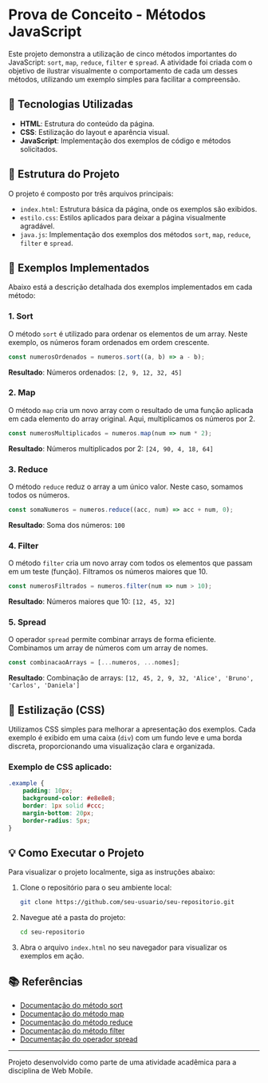 
# Prova de Conceito - Métodos JavaScript

Este projeto demonstra a utilização de cinco métodos importantes do JavaScript: `sort`, `map`, `reduce`, `filter` e `spread`. A atividade foi criada com o objetivo de ilustrar visualmente o comportamento de cada um desses métodos, utilizando um exemplo simples para facilitar a compreensão.

## 🚀 Tecnologias Utilizadas

- **HTML**: Estrutura do conteúdo da página.
- **CSS**: Estilização do layout e aparência visual.
- **JavaScript**: Implementação dos exemplos de código e métodos solicitados.

## 📁 Estrutura do Projeto

O projeto é composto por três arquivos principais:

- `index.html`: Estrutura básica da página, onde os exemplos são exibidos.
- `estilo.css`: Estilos aplicados para deixar a página visualmente agradável.
- `java.js`: Implementação dos exemplos dos métodos `sort`, `map`, `reduce`, `filter` e `spread`.

## 📜 Exemplos Implementados

Abaixo está a descrição detalhada dos exemplos implementados em cada método:

### 1. **Sort**
O método `sort` é utilizado para ordenar os elementos de um array. Neste exemplo, os números foram ordenados em ordem crescente.

```javascript
const numerosOrdenados = numeros.sort((a, b) => a - b);
```

**Resultado**: Números ordenados: `[2, 9, 12, 32, 45]`

### 2. **Map**
O método `map` cria um novo array com o resultado de uma função aplicada em cada elemento do array original. Aqui, multiplicamos os números por 2.

```javascript
const numerosMultiplicados = numeros.map(num => num * 2);
```

**Resultado**: Números multiplicados por 2: `[24, 90, 4, 18, 64]`

### 3. **Reduce**
O método `reduce` reduz o array a um único valor. Neste caso, somamos todos os números.

```javascript
const somaNumeros = numeros.reduce((acc, num) => acc + num, 0);
```

**Resultado**: Soma dos números: `100`

### 4. **Filter**
O método `filter` cria um novo array com todos os elementos que passam em um teste (função). Filtramos os números maiores que 10.

```javascript
const numerosFiltrados = numeros.filter(num => num > 10);
```

**Resultado**: Números maiores que 10: `[12, 45, 32]`

### 5. **Spread**
O operador `spread` permite combinar arrays de forma eficiente. Combinamos um array de números com um array de nomes.

```javascript
const combinacaoArrays = [...numeros, ...nomes];
```

**Resultado**: Combinação de arrays: `[12, 45, 2, 9, 32, 'Alice', 'Bruno', 'Carlos', 'Daniela']`

## 🎨 Estilização (CSS)

Utilizamos CSS simples para melhorar a apresentação dos exemplos. Cada exemplo é exibido em uma caixa (`div`) com um fundo leve e uma borda discreta, proporcionando uma visualização clara e organizada.

### Exemplo de CSS aplicado:

```css
.example {
    padding: 10px;
    background-color: #e8e8e8;
    border: 1px solid #ccc;
    margin-bottom: 20px;
    border-radius: 5px;
}
```

## 💡 Como Executar o Projeto

Para visualizar o projeto localmente, siga as instruções abaixo:

1. Clone o repositório para o seu ambiente local:
   ```bash
   git clone https://github.com/seu-usuario/seu-repositorio.git
   ```

2. Navegue até a pasta do projeto:
   ```bash
   cd seu-repositorio
   ```

3. Abra o arquivo `index.html` no seu navegador para visualizar os exemplos em ação.

## 📚 Referências

- [Documentação do método sort](https://developer.mozilla.org/pt-BR/docs/Web/JavaScript/Reference/Global_Objects/Array/sort)
- [Documentação do método map](https://developer.mozilla.org/pt-BR/docs/Web/JavaScript/Reference/Global_Objects/Array/map)
- [Documentação do método reduce](https://developer.mozilla.org/pt-BR/docs/Web/JavaScript/Reference/Global_Objects/Array/Reduce)
- [Documentação do método filter](https://developer.mozilla.org/pt-BR/docs/Web/JavaScript/Reference/Global_Objects/Array/filter)
- [Documentação do operador spread](https://developer.mozilla.org/pt-BR/docs/Web/JavaScript/Reference/Operators/Spread_syntax)

---

Projeto desenvolvido como parte de uma atividade acadêmica para a disciplina de Web Mobile.
